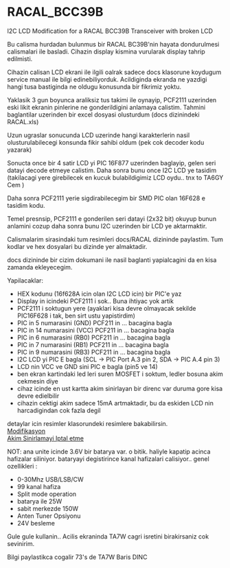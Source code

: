 # RACAL_BCC39B
I2C LCD Modification for a RACAL BCC39B Transceiver with broken LCD

Bu calisma hurdadan bulunmus bir RACAL BC39B'nin hayata dondurulmesi calismalari ile basladi. Cihazin display kismina vurularak display tahrip edilmisti.

Cihazin calisan LCD ekrani ile ilgili oalrak sadece docs klasorune koydugum service manual ile bilgi edinebiliyorduk. Acildiginda ekranda ne yazdigi hangi tusa bastiginda ne oldugu konusunda bir fikrimiz yoktu.

Yaklasik 3 gun boyunca araliksiz tus takimi ile oynayip, PCF2111 uzerinden eski likit ekranin pinlerine ne gonderildigini anlamaya calistim. Tahmini baglantilar uzerinden bir excel dosyasi olusturdum (docs dizinindeki RACAL.xls)

Uzun ugraslar sonucunda LCD uzerinde hangi karakterlerin nasil olusturulabilecegi konsunda fikir sahibi oldum (pek cok decoder kodu yazarak)

Sonucta once bir 4 satir LCD yi PIC 16F877 uzerinden baglayip, gelen seri datayi decode etmeye calistim. Daha sonra bunu once I2C LCD ye tasidim (takilacagi yere girebilecek en kucuk bulabildigimiz LCD oydu.. tnx to TA6GY Cem )

Daha sonra PCF2111 yerie sigdirabilecegim bir SMD PIC olan 16F628 e tasidim kodu.

Temel presnsip, PCF2111 e gonderilen seri datayi (2x32 bit) okuyup bunun anlamini cozup daha sonra bunu I2C uzerinden bir LCD ye aktarmaktir.

Calismalarim sirasindaki tum resimleri docs/RACAL dizininde paylastim. Tum kodlar ve hex dosyalari bu dizinde yer almaktadir. 

docs dizininde bir cizim dokumani ile nasil baglanti yapialcagini da en kisa zamanda ekleyecegim.


Yapilacaklar:
- HEX kodunu (16f628A icin olan I2C LCD icin) bir PIC'e yaz
- Display in icindeki PCF2111 i sok.. Buna ihtiyac yok artik
- PCF2111 i soktugun yere (ayaklari kisa devre olmayacak sekilde PIC16F628 i tak, ben sirt ustu yapistirdim)
- PIC in 5  numarasini (GND) PCF211 in ... bacagina bagla
- PIC in 14 numarasini (VCC) PCF211 in ... bacagina bagla
- PIC in 6  numarasini (RB0) PCF211 in ... bacagina bagla
- PIC in 7  numarasini (RB1) PCF211 in ... bacagina bagla
- PIC in 9  numarasini (RB3) PCF211 in ... bacagina bagla
- I2C LCD yi PIC E bagla (SCL -> PIC Port A.3 pin 2, SDA -> PIC A.4 pin 3)
- LCD nin VCC ve GND sini PIC e bagla (pin5 ve 14)
- ben ekran kartindaki led leri suren MOSFET i soktum, ledler bosuna akim cekmesin diye
- cihaz icinde en ust kartta akim sinirlayan bir direnc var duruma gore kisa devre edielbilir
- cihazin cektigi akim sadece 15mA artmaktadir, bu da eskiden LCD nin harcadigindan cok fazla degil


detaylar icin resimler klasorundeki resimlere bakabilirsin.
<BR>
<A HREF=https://github.com/barisdinc/RACAL_BCC39B/blob/master/docs/MODIFIKASYON.png>Modifikasyon</A><BR>
<A HREF=https://github.com/barisdinc/RACAL_BCC39B/blob/master/docs/MODIFIKASYON_akim_sinirlama.jpg>Akim Sinirlamayi Iptal etme</A><BR>
	


NOT: ana unite icinde 3.6V bir batarya var. o bitik. haliyle kapatip acinca hafizalar siliniyor.
bataryayi degistirince kanal hafizalari calisiyor..
genel ozellikleri :
- 0-30Mhz USB/LSB/CW
- 99 kanal hafiza
- Split mode operation
- batarya ile 25W
- sabit merkezde 150W
- Anten Tuner Opsiyonu
- 24V besleme

Gule gule kullanin.. Acilis ekraninda TA7W cagri isretini birakirsaniz cok sevinirim.

Bilgi paylastikca cogalir
73's de TA7W
Baris DINC

